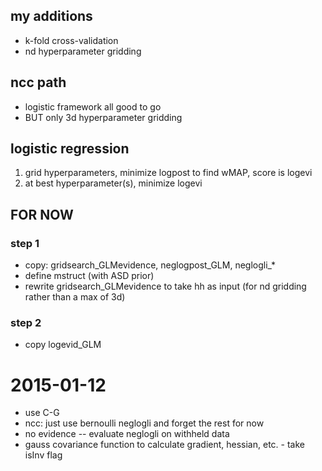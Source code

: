 
## my additions

* k-fold cross-validation
* nd hyperparameter gridding

## ncc path

* logistic framework all good to go
* BUT only 3d hyperparameter gridding

## logistic regression

1. grid hyperparameters, minimize logpost to find wMAP, score is logevi
2. at best hyperparameter(s), minimize logevi

## FOR NOW

### step 1

* copy: gridsearch_GLMevidence, neglogpost_GLM, neglogli_*
* define mstruct (with ASD prior)
* rewrite gridsearch_GLMevidence to take hh as input (for nd gridding rather than a max of 3d)

### step 2
* copy logevid_GLM

# 2015-01-12

* use C-G
* ncc: just use bernoulli neglogli and forget the rest for now
* no evidence -- evaluate neglogli on withheld data
* gauss covariance function to calculate gradient, hessian, etc. - take isInv flag

